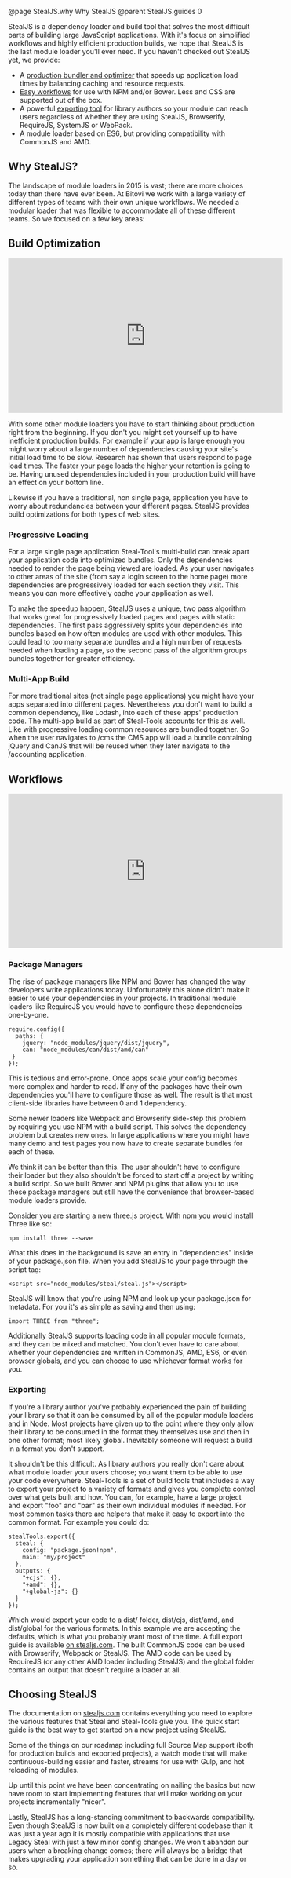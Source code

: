 @page StealJS.why Why StealJS
@parent StealJS.guides 0

StealJS is a dependency loader and build tool that solves the most difficult parts of building large JavaScript applications. With it's focus on simplified workflows and highly efficient production builds, we hope that StealJS is the last module loader you'll ever need. If you haven't checked out StealJS yet, we provide:

*   A [production bundler and optimizer][2] that speeds up application load times by balancing caching and resource requests.
*   [Easy workflows][3] for use with NPM and/or Bower. Less and CSS are supported out of the box.
*   A powerful [exporting tool][4] for library authors so your module can reach users regardless of whether they are using StealJS, Browserify, RequireJS, SystemJS or WebPack.
*   A module loader based on ES6, but providing compatibility with CommonJS and AMD.

## Why StealJS?

The landscape of module loaders in 2015 is vast; there are more choices today than there have ever been. At Bitovi we work with a large variety of different types of teams with their own unique workflows. We needed a modular loader that was flexible to accommodate all of these different teams. So we focused on a few key areas:

## Build Optimization

<iframe width="560" height="315" src="https://www.youtube.com/embed/C-kM0v9L9UY" frameborder="0" allowfullscreen></iframe> 

With some other module loaders you have to start thinking about production right from the beginning. If you don't you might set yourself up to have inefficient production builds. For example if your app is large enough you might worry about a large number of dependencies causing your site's initial load time to be slow. Research has shown that users respond to page load times. The faster your page loads the higher your retention is going to be. Having unused dependencies included in your production build will have an effect on your bottom line.

Likewise if you have a traditional, non single page, application you have to worry about redundancies between your different pages. StealJS provides build optimizations for both types of web sites.

### Progressive Loading

For a large single page application Steal-Tool's multi-build can break apart your application code into optimized bundles. Only the dependencies needed to render the page being viewed are loaded. As your user navigates to other areas of the site (from say a login screen to the home page) more dependencies are progressively loaded for each section they visit. This means you can more effectively cache your application as well.

To make the speedup happen, StealJS uses a unique, two pass algorithm that works great for progressively loaded pages and pages with static dependencies. The first pass aggressively splits your dependencies into bundles based on how often modules are used with other modules. This could lead to too many separate bundles and a high number of requests needed when loading a page, so the second pass of the algorithm groups bundles together for greater efficiency.

### Multi-App Build

For more traditional sites (not single page applications) you might have your apps separated into different pages. Nevertheless you don't want to build a common dependency, like Lodash, into each of these apps' production code. The multi-app build as part of Steal-Tools accounts for this as well. Like with progressive loading common resources are bundled together. So when the user navigates to /cms the CMS app will load a bundle containing jQuery and CanJS that will be reused when they later navigate to the /accounting application.

## Workflows

<iframe width="560" height="315" src="https://www.youtube.com/embed/eIfUsPdKF4A" frameborder="0" allowfullscreen></iframe> 

### Package Managers

The rise of package managers like NPM and Bower has changed the way developers write applications today. Unfortunately this alone didn't make it easier to use your dependencies in your projects. In traditional module loaders like RequireJS you would have to configure these dependencies one-by-one.

    require.config({
      paths: {
        jquery: "node_modules/jquery/dist/jquery",
        can: "node_modules/can/dist/amd/can"
     }
    });
    

This is tedious and error-prone. Once apps scale your config becomes more complex and harder to read. If any of the packages have their own dependencies you'll have to configure those as well. The result is that most client-side libraries have between 0 and 1 dependency.

Some newer loaders like Webpack and Browserify side-step this problem by requiring you use NPM with a build script. This solves the dependency problem but creates new ones. In large applications where you might have many demo and test pages you now have to create separate bundles for each of these.

We think it can be better than this. The user shouldn't have to configure their loader but they also shouldn't be forced to start off a project by writing a build script. So we built Bower and NPM plugins that allow you to use these package managers but still have the convenience that browser-based module loaders provide.

Consider you are starting a new three.js project. With npm you would install Three like so:

    npm install three --save
    

What this does in the background is save an entry in "dependencies" inside of your package.json file. When you add StealJS to your page through the script tag:

    <script src="node_modules/steal/steal.js"></script>
    

StealJS will know that you're using NPM and look up your package.json for metadata. For you it's as simple as saving and then using:

    import THREE from "three";
    

Additionally StealJS supports loading code in all popular module formats, and they can be mixed and matched. You don't ever have to care about whether your dependencies are written in CommonJS, AMD, ES6, or even browser globals, and you can choose to use whichever format works for you.

### Exporting

If you're a library author you've probably experienced the pain of building your library so that it can be consumed by all of the popular module loaders and in Node. Most projects have given up to the point where they only allow their library to be consumed in the format they themselves use and then in one other format; most likely global. Inevitably someone will request a build in a format you don't support.

It shouldn't be this difficult. As library authors you really don't care about what module loader your users choose; you want them to be able to use your code everywhere. Steal-Tools is a set of build tools that includes a way to export your project to a variety of formats and gives you complete control over what gets built and how. You can, for example, have a large project and export "foo" and "bar" as their own individual modules if needed. For most common tasks there are helpers that make it easy to export into the common format. For example you could do:

    stealTools.export({
      steal: {
        config: "package.json!npm",
        main: "my/project"
      },
      outputs: {
        "+cjs": {},
        "+amd": {},
        "+global-js": {}
      }
    });
    

Which would export your code to a dist/ folder, dist/cjs, dist/amd, and dist/global for the various formats. In this example we are accepting the defaults, which is what you probably want most of the time. A full export guide is available [on stealjs.com][5]. The built CommonJS code can be used with Browserify, Webpack or StealJS. The AMD code can be used by RequireJS (or any other AMD loader including StealJS) and the global folder contains an output that doesn't require a loader at all.

## Choosing StealJS

The documentation on [stealjs.com][6] contains everything you need to explore the various features that Steal and Steal-Tools give you. The quick start guide is the best way to get started on a new project using StealJS.

Some of the things on our roadmap including full Source Map support (both for production builds and exported projects), a watch mode that will make continuous-building easier and faster, streams for use with Gulp, and hot reloading of modules.

Up until this point we have been concentrating on nailing the basics but now have room to start implementing features that will make working on your projects incrementally "nicer".

Lastly, StealJS has a long-standing commitment to backwards compatibility. Even though StealJS is now built on a completely different codebase than it was just a year ago it is mostly compatible with applications that use Legacy Steal with just a few minor config changes. We won't abandon our users when a breaking change comes; there will always be a bridge that makes upgrading your application something that can be done in a day or so.

 [1]: https://plus.google.com/events/cfrtqkdrgabil1tojif1dnlq770
 [2]: #build-optimization
 [3]: #workflows
 [4]: #exporting
 [5]: http://stealjs.com/docs/StealJS.project-exporting.html
 [6]: http://stealjs.com
